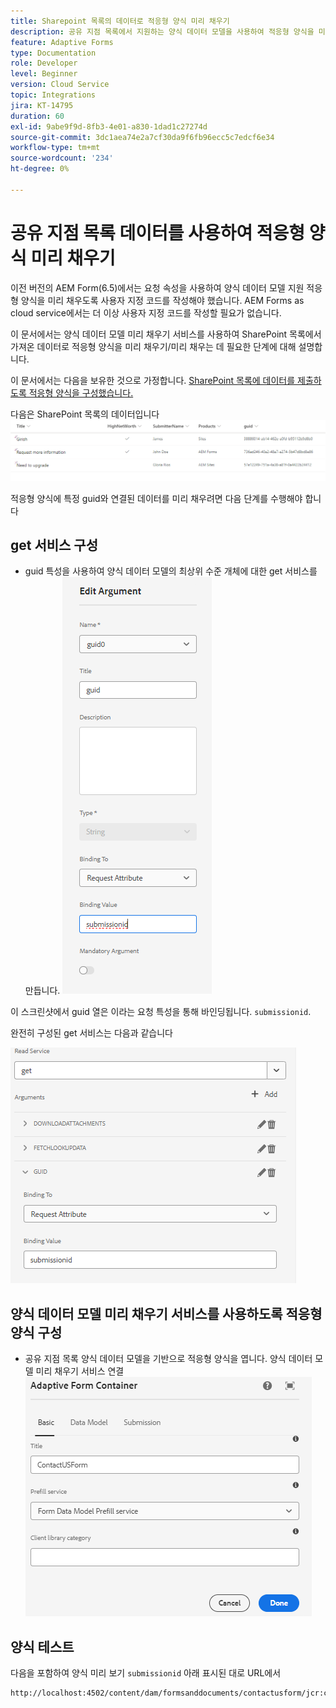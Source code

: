 ```yaml
---
title: Sharepoint 목록의 데이터로 적응형 양식 미리 채우기
description: 공유 지점 목록에서 지원하는 양식 데이터 모델을 사용하여 적응형 양식을 미리 채우는 방법에 대해 알아봅니다
feature: Adaptive Forms
type: Documentation
role: Developer
level: Beginner
version: Cloud Service
topic: Integrations
jira: KT-14795
duration: 60
exl-id: 9abe9f9d-8fb3-4e01-a830-1dad1c27274d
source-git-commit: 3dc1aea74e2a7cf30da9f6fb96ecc5c7edcf6e34
workflow-type: tm+mt
source-wordcount: '234'
ht-degree: 0%

---
```


# 공유 지점 목록 데이터를 사용하여 적응형 양식 미리 채우기

이전 버전의 AEM Form(6.5)에서는 요청 속성을 사용하여 양식 데이터 모델 지원 적응형 양식을 미리 채우도록 사용자 지정 코드를 작성해야 했습니다. AEM Forms as cloud service에서는 더 이상 사용자 지정 코드를 작성할 필요가 없습니다.

이 문서에서는 양식 데이터 모델 미리 채우기 서비스를 사용하여 SharePoint 목록에서 가져온 데이터로 적응형 양식을 미리 채우기/미리 채우는 데 필요한 단계에 대해 설명합니다.

이 문서에서는 다음을 보유한 것으로 가정합니다. [SharePoint 목록에 데이터를 제출하도록 적응형 양식을 구성했습니다.](https://experienceleague.adobe.com/docs/experience-manager-cloud-service/content/forms/adaptive-forms-authoring/authoring-adaptive-forms-core-components/create-an-adaptive-form-on-forms-cs/configure-submit-actions-core-components.html?lang=en#connect-af-sharepoint-list)

다음은 SharePoint 목록의 데이터입니다
![sharepoint 목록](assets/list-data.png)

적응형 양식에 특정 guid와 연결된 데이터를 미리 채우려면 다음 단계를 수행해야 합니다

## get 서비스 구성

* guid 특성을 사용하여 양식 데이터 모델의 최상위 수준 개체에 대한 get 서비스를 만듭니다.
  ![get-service](assets/mapping-request-attribute.png)

이 스크린샷에서 guid 열은 이라는 요청 특성을 통해 바인딩됩니다. `submissionid`.

완전히 구성된 get 서비스는 다음과 같습니다

![get-service](assets/fdm-request-attribute.png)

## 양식 데이터 모델 미리 채우기 서비스를 사용하도록 적응형 양식 구성

* 공유 지점 목록 양식 데이터 모델을 기반으로 적응형 양식을 엽니다. 양식 데이터 모델 미리 채우기 서비스 연결
  ![form-prefill-service](assets/form-prefill-service.png)

## 양식 테스트

다음을 포함하여 양식 미리 보기 `submissionid` 아래 표시된 대로 URL에서

```html
http://localhost:4502/content/dam/formsanddocuments/contactusform/jcr:content?wcmmode=disabled&submissionid=57e12249-751a-4a38-a81f-0a4422b24412
```
